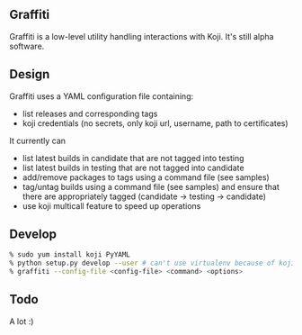 ## Graffiti

Graffiti is a low-level utility handling interactions with Koji. It's still alpha software.


## Design

Graffiti uses a YAML configuration file containing:
- list releases and corresponding tags
- koji credentials (no secrets, only koji url, username, path to certificates)

It currently can
- list latest builds in candidate that are not tagged into testing
- list latest builds in testing that are not tagged into candidate
- add/remove packages to tags using a command file (see samples)
- tag/untag builds using a command file (see samples) and ensure that there are appropriately
tagged (candidate -> testing -> candidate)
- use koji multicall feature to speed up operations


## Develop

```bash
% sudo yum install koji PyYAML
% python setup.py develop --user # can't use virtualenv because of koji module
% graffiti --config-file <config-file> <command> <options>
```

## Todo

A lot :)